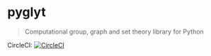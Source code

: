 # pyglyt
> Computational group, graph and set theory library for Python

CircleCI: [![CircleCI](https://circleci.com/gh/somacdivad/bokeh-plots/tree/master.svg?style=svg)](https://circleci.com/gh/somacdivad/bokeh-plots/tree/master)
